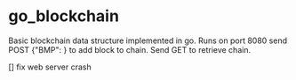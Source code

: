 # go_blockchain
Basic blockchain data structure implemented in go. Runs on port 8080 send POST {"BMP": <Integer>} to add block to chain. Send GET to retrieve chain. 

[] fix web server crash
